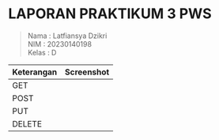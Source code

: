 # LAPORAN PRAKTIKUM 3 PWS  
> Nama  : Latfiansya Dzikri\
> NIM   : 20230140198\
> Kelas : D

| Keterangan | Screenshot |
| --- | --- |
| GET |  |
| POST |  |
| PUT |  |
| DELETE |  |
